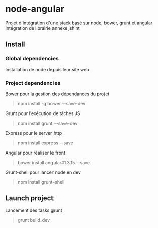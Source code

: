# node-angular

Projet d'intégration d'une stack basé sur node, bower, grunt et angular
Intégration de librairie annexe jshint

## Install

### Global dependencies

Installation de node depuis leur site web


### Project dependencies

Bower pour la gestion des dépendances du projet

> npm install -g bower --save-dev

Grunt pour l'exécution de tâches JS

> npm install grunt --save-dev

Express pour le server http

> npm install express --save

Angular pour réaliser le front

> bower install angular#1.3.15 --save

Grunt-shell pour lancer node en dev

> npm install grunt-shell

## Launch project

Lancement des tasks grunt

> grunt build_dev

